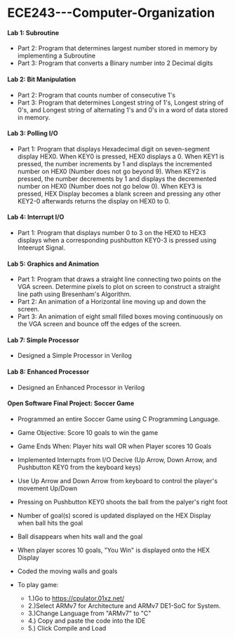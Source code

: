 # ECE243---Computer-Organization

#### Lab 1: Subroutine
 - Part 2: Program that determines largest number stored in memory by implementing a Subroutine
 - Part 3: Program that converts a Binary number into 2 Decimal digits

#### Lab 2: Bit Manipulation
- Part 2: Program that counts number of consecutive 1's
- Part 3: Program that determines Longest string of 1's, Longest string of 0's, and Longest string of alternating 1's and 0's in a word of data stored in memory.

#### Lab 3: Polling I/O
- Part 1: Program that displays Hexadecimal digit on seven-segment display HEX0. When KEY0 is pressed, HEX0 displays a 0. When KEY1 is pressed, the number increments by 1 and displays the incremented number on HEX0 (Number does not go beyond 9). When KEY2 is pressed, the number decrements by 1 and displays the decremented number on HEX0 (Number does not go below 0). When KEY3 is pressed, HEX Display becomes a blank screen and pressing any other KEY2-0 afterwards returns the display on HEX0 to 0.

#### Lab 4: Interrupt I/O
- Part 1: Program that displays number 0 to 3 on the HEX0 to HEX3 displays when a corresponding pushbutton KEY0-3 is pressed using Inteerupt Signal.

#### Lab 5: Graphics and Animation
- Part 1: Program that draws a straight line connecting two points on the VGA screen. Determine pixels to plot on screen to construct a straight line path using Bresenham's Algorithm.
- Part 2: An animation of a Horizontal line moving up and down the screen.
- Part 3: An animation of eight small filled boxes moving continuously on the VGA screen and bounce off the edges of the screen.

#### Lab 7: Simple Processor
- Designed a Simple Processor in Verilog

#### Lab 8: Enhanced Processor
- Designed an Enhanced Processor in Verilog

#### Open Software Final Project: Soccer Game
- Programmed an entire Soccer Game using C Programming Language.
- Game Objective: Score 10 goals to win the game
- Game Ends When: Player hits wall OR when Player scores 10 Goals

- Implemented Interrupts from I/O Decive (Up Arrow, Down Arrow, and Pushbutton KEY0 from the keyboard keys)
- Use Up Arrow and Down Arrow from keyboard to control the player's movement Up/Down
- Pressing on Pushbutton KEY0 shoots the ball from the palyer's right foot
- Number of goal(s) scored is updated displayed on the HEX Display when ball hits the goal
- Ball disappears when hits wall and the goal
- When player scores 10 goals, "You Win" is displayed onto the HEX Display
- Coded the moving walls and goals

- To play game:
  - 1.)Go to https://cpulator.01xz.net/
  - 2.)Select ARMv7 for Architecture and ARMv7 DE1-SoC for System.
  - 3.)Change Language from "ARMv7" to "C"
  - 4.) Copy and paste the code into the IDE
  - 5.) Click Compile and Load
